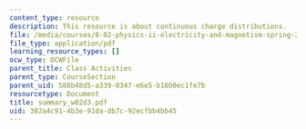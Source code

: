 ```yaml
---
content_type: resource
description: This resource is about continuous charge distributions.
file: /media/courses/8-02-physics-ii-electricity-and-magnetism-spring-2007/382a4c914b3e91dadb7c92ecfbb4bb45_summary_w02d3.pdf
file_type: application/pdf
learning_resource_types: []
ocw_type: OCWFile
parent_title: Class Activities
parent_type: CourseSection
parent_uid: 588b48d5-a339-0347-e6e5-b16b0ec1fe7b
resourcetype: Document
title: summary_w02d3.pdf
uid: 382a4c91-4b3e-91da-db7c-92ecfbb4bb45
---
```

